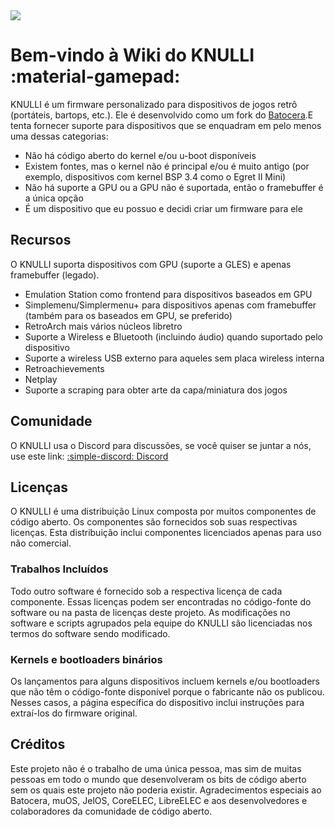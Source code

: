 <div class="preview-container">
  <img class="off-glb" src="/_inc/images/knulli-booting-up.png"/>
</div>

# Bem-vindo à Wiki do KNULLI :material-gamepad:

KNULLI é um firmware personalizado para dispositivos de jogos retrô (portáteis, bartops, etc.). Ele é desenvolvido como um fork do [Batocera](https://batocera.org).E tenta fornecer suporte para dispositivos que se enquadram em pelo menos uma dessas categorias:

* Não há código aberto do kernel e/ou u-boot disponíveis
* Existem fontes, mas o kernel não é principal e/ou é muito antigo (por exemplo, dispositivos com kernel BSP 3.4 como o Egret II Mini)
* Não há suporte a GPU ou a GPU não é suportada, então o framebuffer é a única opção
* É um dispositivo que eu possuo e decidi criar um firmware para ele

## Recursos

O KNULLI suporta dispositivos com GPU (suporte a GLES) e apenas framebuffer (legado).

* Emulation Station como frontend para dispositivos baseados em GPU
* Simplemenu/Simplermenu+ para dispositivos apenas com framebuffer (também para os baseados em GPU, se preferido)
* RetroArch mais vários núcleos libretro
* Suporte a Wireless e Bluetooth (incluindo áudio) quando suportado pelo dispositivo
* Suporte a wireless USB externo para aqueles sem placa wireless interna
* Retroachievements
* Netplay
* Suporte a scraping para obter arte da capa/miniatura dos jogos

## Comunidade

O KNULLI usa o Discord para discussões, se você quiser se juntar a nós, use este link: [:simple-discord: Discord](https://discord.gg/HXPS3DAeeB)

## Licenças

O KNULLI é uma distribuição Linux composta por muitos componentes de código aberto. Os componentes são fornecidos sob suas respectivas licenças. Esta distribuição inclui componentes licenciados apenas para uso não comercial.

### Trabalhos Incluídos
Todo outro software é fornecido sob a respectiva licença de cada componente. Essas licenças podem ser encontradas no código-fonte do software ou na pasta de licenças deste projeto. As modificações no software e scripts agrupados pela equipe do KNULLI são licenciadas nos termos do software sendo modificado.

### Kernels e bootloaders binários

Os lançamentos para alguns dispositivos incluem kernels e/ou bootloaders que não têm o código-fonte disponível porque o fabricante não os publicou. Nesses casos, a página específica do dispositivo inclui instruções para extraí-los do firmware original.

## Créditos

Este projeto não é o trabalho de uma única pessoa, mas sim de muitas pessoas em todo o mundo que desenvolveram os bits de código aberto sem os quais este projeto não poderia existir. Agradecimentos especiais ao Batocera, muOS, JelOS, CoreELEC, LibreELEC e aos desenvolvedores e colaboradores da comunidade de código aberto.

